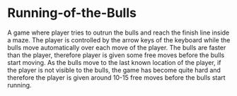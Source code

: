# Running-of-the-Bulls
A game where player tries to outrun the bulls and reach the finish line inside a maze.
The player is controlled by the arrow keys of the keyboard while the bulls move automatically over each move of the player.
The bulls are faster than the player, therefore player is given some free moves before the bulls start moving.
As the bulls move to the last known location of the player, if the player is not visible to the bulls, the game has become quite hard and therefore the player is given around 10-15 free moves before the bulls start running.
